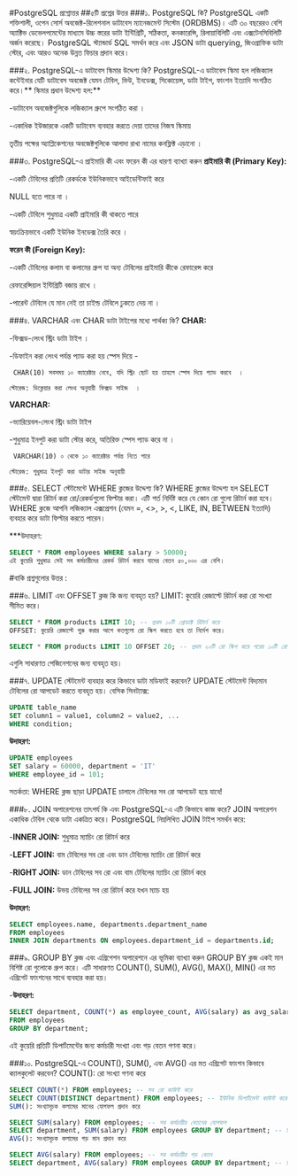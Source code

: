 #PostgreSQL প্রশ্নোত্তর
##৫টি প্রশ্নের উত্তর
###১. PostgreSQL কি?
PostgreSQL একটি শক্তিশালী, ওপেন সোর্স অবজেক্ট-রিলেশনাল ডাটাবেস ম্যানেজমেন্ট সিস্টেম (ORDBMS)। এটি ৩০ বছরেরও বেশি অ্যাক্টিভ ডেভেলপমেন্টের মাধ্যমে উচ্চ স্তরের ডাটা ইন্টিগ্রিটি, সঠিকতা, কনকারেন্সি, রিলায়াবিলিটি এবং এক্সটেনসিবিলিটি অর্জন করেছে। PostgreSQL স্ট্যান্ডার্ড SQL সমর্থন করে এবং JSON ডাটা querying, জিওগ্রাফিক ডাটা স্টোর, এবং আরও অনেক উন্নত ফিচার প্রদান করে।

###২. PostgreSQL-এ ডাটাবেস স্কিমার উদ্দেশ্য কি?
PostgreSQL-এ ডাটাবেস স্কিমা হল লজিক্যাল কন্টেইনার যেটি ডাটাবেস অবজেক্ট যেমন টেবিল, ভিউ, ইনডেক্স, সিকোয়েন্স, ডাটা টাইপ, ফাংশন ইত্যাদি সংগঠিত করে।** স্কিমার প্রধান উদ্দেশ্য হল:**

-ডাটাবেস অবজেক্টগুলিকে লজিক্যাল গ্রুপে সংগঠিত করা ।

-একাধিক ইউজারকে একটি ডাটাবেস ব্যবহার করতে দেয়া তাদের নিজস্ব স্কিমায়

তৃতীয় পক্ষের অ্যাপ্লিকেশনের অবজেক্টগুলিকে আলাদা রাখা
নামের কনফ্লিক্ট এড়ানো ।

###৩. PostgreSQL-এ প্রাইমারি কী এবং ফরেন কী এর ধারণা ব্যাখ্যা করুন
**প্রাইমারি কী (Primary Key):**

-একটি টেবিলের প্রতিটি রেকর্ডকে ইউনিকভাবে আইডেন্টিফাই করে

NULL হতে পারে না ।

-একটি টেবিলে শুধুমাত্র একটি প্রাইমারি কী থাকতে পারে

স্বয়ংক্রিয়ভাবে একটি ইউনিক ইনডেক্স তৈরি করে ।

**ফরেন কী (Foreign Key):**

-একটি টেবিলের কলাম বা কলামের গ্রুপ যা অন্য টেবিলের প্রাইমারি কীকে রেফারেন্স করে

রেফারেন্সিয়াল ইন্টিগ্রিটি বজায় রাখে ।

-পারেন্ট টেবিলে যে মান নেই তা চাইল্ড টেবিলে ঢুকতে দেয় না ।

###৪. VARCHAR এবং CHAR ডাটা টাইপের মধ্যে পার্থক্য কি?
**CHAR:**

-ফিক্সড-লেংথ স্ট্রিং ডাটা টাইপ ।

-ডিফাইন করা লেংথ পর্যন্ত প্যাড করা হয় স্পেস দিয়ে -

```উদাহরণ:
 CHAR(10) সবসময় ১০ ক্যারেক্টার নেবে, যদি স্ট্রিং ছোট হয় তাহলে স্পেস দিয়ে প্যাড করবে  ।

স্টোরেজ: ডিক্লেয়ার করা লেংথ অনুযায়ী ফিক্সড সাইজ  ।
```

**VARCHAR:**

-ভ্যারিয়েবল-লেংথ স্ট্রিং ডাটা টাইপ

-শুধুমাত্র ইনপুট করা ডাটা স্টোর করে, অতিরিক্ত স্পেস প্যাড করে না ।

```উদাহরণ:
 VARCHAR(10) ০ থেকে ১০ ক্যারেক্টার পর্যন্ত নিতে পারে

স্টোরেজ: শুধুমাত্র ইনপুট করা ডাটার সাইজ অনুযায়ী
```

###৫. SELECT স্টেটমেন্টে WHERE ক্লজের উদ্দেশ্য কি?
WHERE ক্লজের উদ্দেশ্য হল SELECT স্টেটমেন্ট দ্বারা রিটার্ন করা রো/রেকর্ডগুলো ফিল্টার করা। এটি শর্ত নির্দিষ্ট করে যে কোন রো গুলো রিটার্ন করা হবে। WHERE ক্লজে আপনি লজিক্যাল এক্সপ্রেশন (যেমন =, <>, >, <, LIKE, IN, BETWEEN ইত্যাদি) ব্যবহার করে ডাটা ফিল্টার করতে পারেন।

\*\*\*উদাহরণ:

```sql
SELECT * FROM employees WHERE salary > 50000;
এই কুয়েরি শুধুমাত্র সেই সব কর্মচারীদের রেকর্ড রিটার্ন করবে যাদের বেতন ৫০,০০০ এর বেশি।
```

#বাকি প্রশ্নগুলোর উত্তর :

###৬. LIMIT এবং OFFSET ক্লজ কি জন্য ব্যবহৃত হয়?
LIMIT: কুয়েরি রেজাল্টে রিটার্ন করা রো সংখ্যা সীমিত করে।

```sql
SELECT * FROM products LIMIT 10; -- প্রথম ১০টি প্রোডাক্ট রিটার্ন করে
OFFSET: কুয়েরি রেজাল্টে শুরু করার আগে কতগুলো রো স্কিপ করতে হবে তা নির্দেশ করে।
```

```sql
SELECT * FROM products LIMIT 10 OFFSET 20; -- প্রথম ২০টি রো স্কিপ করে পরের ১০টি রো রিটার্ন করে
```

এগুলি সাধারণত পেজিনেশনের জন্য ব্যবহৃত হয়।

###৭. UPDATE স্টেটমেন্ট ব্যবহার করে কিভাবে ডাটা মডিফাই করবেন?
UPDATE স্টেটমেন্ট বিদ্যমান টেবিলের রো আপডেট করতে ব্যবহৃত হয়। বেসিক সিনট্যাক্স:

```sql
UPDATE table_name
SET column1 = value1, column2 = value2, ...
WHERE condition;
```

**উদাহরণ:**

```sql
UPDATE employees
SET salary = 60000, department = 'IT'
WHERE employee_id = 101;
```

সতর্কতা: WHERE ক্লজ ছাড়া UPDATE চালালে টেবিলের সব রো আপডেট হয়ে যাবে!

###৮. JOIN অপারেশনের তাৎপর্য কি এবং PostgreSQL-এ এটি কিভাবে কাজ করে?
JOIN অপারেশন একাধিক টেবিল থেকে ডাটা একত্রিত করে। PostgreSQL নিম্নলিখিত JOIN টাইপ সমর্থন করে:

-**INNER JOIN:** শুধুমাত্র ম্যাচিং রো রিটার্ন করে

-**LEFT JOIN:** বাম টেবিলের সব রো এবং ডান টেবিলের ম্যাচিং রো রিটার্ন করে

-**RIGHT JOIN:** ডান টেবিলের সব রো এবং বাম টেবিলের ম্যাচিং রো রিটার্ন করে

-**FULL JOIN:** উভয় টেবিলের সব রো রিটার্ন করে যখন ম্যাচ হয়

**উদাহরণ:**

```sql
SELECT employees.name, departments.department_name
FROM employees
INNER JOIN departments ON employees.department_id = departments.id;
```

###৯. GROUP BY ক্লজ এবং এগ্রিগেশন অপারেশনে এর ভূমিকা ব্যাখ্যা করুন
GROUP BY ক্লজ একই মান বিশিষ্ট রো গুলোকে গ্রুপ করে। এটি সাধারণত COUNT(), SUM(), AVG(), MAX(), MIN() এর মত এগ্রিগেট ফাংশনের সাথে ব্যবহার করা হয়।

-**উদাহরণ:**

```sql
SELECT department, COUNT(*) as employee_count, AVG(salary) as avg_salary
FROM employees
GROUP BY department;
```

এই কুয়েরি প্রতিটি ডিপার্টমেন্টের জন্য কর্মচারী সংখ্যা এবং গড় বেতন গণনা করে।

###১০. PostgreSQL-এ COUNT(), SUM(), এবং AVG() এর মত এগ্রিগেট ফাংশন কিভাবে ক্যালকুলেট করবেন?
COUNT(): রো সংখ্যা গণনা করে

```sql
SELECT COUNT(*) FROM employees; -- সব রো কাউন্ট করে
SELECT COUNT(DISTINCT department) FROM employees; -- ইউনিক ডিপার্টমেন্ট কাউন্ট করে
SUM(): সংখ্যাসূচক কলামের মানের যোগফল প্রদান করে
```

```sql
SELECT SUM(salary) FROM employees; -- সব কর্মচারীর বেতনের যোগফল
SELECT department, SUM(salary) FROM employees GROUP BY department; -- ডিপার্টমেন্ট অনুযায়ী বেতনের যোগফল
AVG(): সংখ্যাসূচক কলামের গড় মান প্রদান করে
```

```sql
SELECT AVG(salary) FROM employees; -- সব কর্মচারীর গড় বেতন
SELECT department, AVG(salary) FROM employees GROUP BY department; -- ডিপার্টমেন্ট অনুযায়ী গড় বেতন
```
